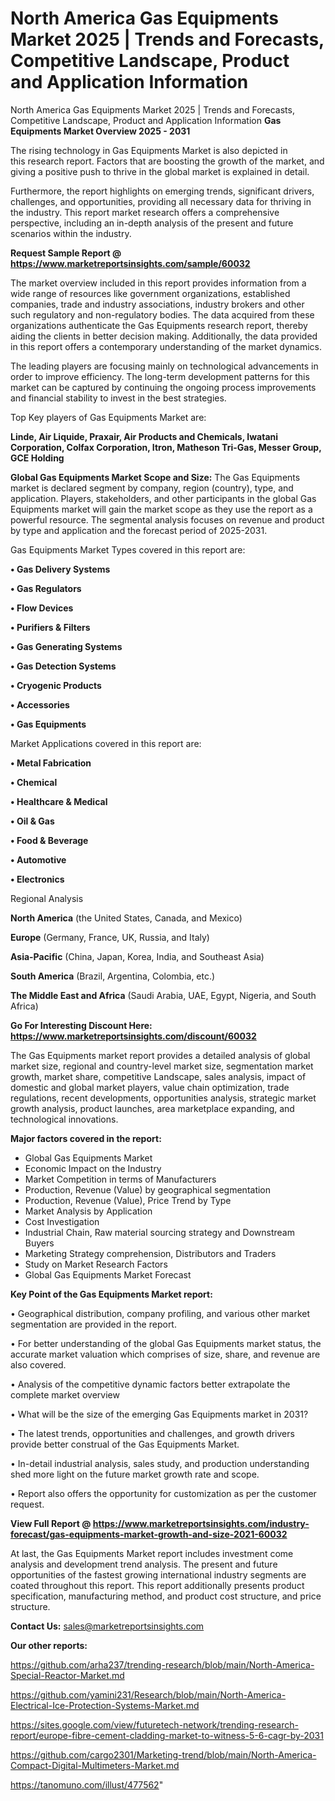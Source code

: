 # North America Gas Equipments Market 2025 | Trends and Forecasts, Competitive Landscape, Product and Application Information
 North America Gas Equipments Market 2025 | Trends and Forecasts, Competitive Landscape, Product and Application Information
<Strong> Gas Equipments Market Overview 2025 - 2031</strong>

The rising technology in Gas Equipments Market is also depicted in this research report. Factors that are boosting the growth of the market, and giving a positive push to thrive in the global market is explained in detail.

Furthermore, the report highlights on emerging trends, significant drivers, challenges, and opportunities, providing all necessary data for thriving in the industry. This report market research offers a comprehensive perspective, including an in-depth analysis of the present and future scenarios within the industry.

<strong>Request Sample Report @ <a href=https://www.marketreportsinsights.com/sample/60032>https://www.marketreportsinsights.com/sample/60032</a></strong>

The market overview included in this report provides information from a wide range of resources like government organizations, established companies, trade and industry associations, industry brokers and other such regulatory and non-regulatory bodies. The data acquired from these organizations authenticate the Gas Equipments research report, thereby aiding the clients in better decision making. Additionally, the data provided in this report offers a contemporary understanding of the market dynamics.

The leading players are focusing mainly on technological advancements in order to improve efficiency. The long-term development patterns for this market can be captured by continuing the ongoing process improvements and financial stability to invest in the best strategies.

Top Key players of Gas Equipments Market are:

<strong>Linde, Air Liquide, Praxair, Air Products and Chemicals, Iwatani Corporation, Colfax Corporation, Itron, Matheson Tri-Gas, Messer Group, GCE Holding</strong>

<strong><b>Global Gas Equipments Market Scope and Size:</b></strong>
The Gas Equipments market is declared segment by company, region (country), type, and application. Players, stakeholders, and other participants in the global Gas Equipments market will gain the market scope as they use the report as a powerful resource. The segmental analysis focuses on revenue and product by type and application and the forecast period of 2025-2031.

Gas Equipments Market Types covered in this report are:

<strong>• Gas Delivery Systems

• Gas Regulators

• Flow Devices

• Purifiers & Filters

• Gas Generating Systems

• Gas Detection Systems

• Cryogenic Products

• Accessories

• Gas Equipments</strong>

Market Applications covered in this report are:

<strong>• Metal Fabrication

• Chemical

• Healthcare & Medical

• Oil & Gas

• Food & Beverage

• Automotive

• Electronics</strong> 

Regional Analysis

<strong>North America</strong> (the United States, Canada, and Mexico)

<strong>Europe</strong> (Germany, France, UK, Russia, and Italy)

<strong>Asia-Pacific</strong> (China, Japan, Korea, India, and Southeast Asia)

<strong>South America</strong> (Brazil, Argentina, Colombia, etc.)

<strong>The Middle East and Africa</strong> (Saudi Arabia, UAE, Egypt, Nigeria, and South Africa)

<strong>Go For Interesting Discount Here: <a href=https://www.marketreportsinsights.com/discount/60032>https://www.marketreportsinsights.com/discount/60032</a></strong>

The Gas Equipments market report provides a detailed analysis of global market size, regional and country-level market size, segmentation market growth, market share, competitive Landscape, sales analysis, impact of domestic and global market players, value chain optimization, trade regulations, recent developments, opportunities analysis, strategic market growth analysis, product launches, area marketplace expanding, and technological innovations.

<strong><b>Major factors covered in the report:</b></strong>
<ul>
  <li>Global Gas Equipments Market </li>
  <li>Economic Impact on the Industry</li>
  <li>Market Competition in terms of Manufacturers</li>
  <li>Production, Revenue (Value) by geographical segmentation</li>
  <li>Production, Revenue (Value), Price Trend by Type</li>
  <li>Market Analysis by Application</li>
  <li>Cost Investigation</li>
  <li>Industrial Chain, Raw material sourcing strategy and Downstream Buyers</li>
  <li>Marketing Strategy comprehension, Distributors and Traders</li>
  <li>Study on Market Research Factors</li>
  <li>Global Gas Equipments Market Forecast</li>
</ul>

<strong><b>Key Point of the Gas Equipments Market report:</b></strong>

• Geographical distribution, company profiling, and various other market segmentation are provided in the report.

• For better understanding of the global Gas Equipments market status, the accurate market valuation which comprises of size, share, and revenue are also covered.

• Analysis of the competitive dynamic factors better extrapolate the complete market overview

• What will be the size of the emerging Gas Equipments market in 2031?

• The latest trends, opportunities and challenges, and growth drivers provide better construal of the Gas Equipments Market.

• In-detail industrial analysis, sales study, and production understanding shed more light on the future market growth rate and scope.

• Report also offers the opportunity for customization as per the customer request.

<strong><b>View Full Report @ <a href=https://www.marketreportsinsights.com/industry-forecast/gas-equipments-market-growth-and-size-2021-60032>https://www.marketreportsinsights.com/industry-forecast/gas-equipments-market-growth-and-size-2021-60032</a></b></strong>


At last, the Gas Equipments Market report includes investment come analysis and development trend analysis. The present and future opportunities of the fastest growing international industry segments are coated throughout this report. This report additionally presents product specification, manufacturing method, and product cost structure, and price structure.

<strong>Contact Us:</strong>
sales@marketreportsinsights.com

<strong>Our other reports:</strong>

<a href=https://github.com/arha237/trending-research/blob/main/North-America-Special-Reactor-Market.md>https://github.com/arha237/trending-research/blob/main/North-America-Special-Reactor-Market.md</a>

<a href=https://github.com/yamini231/Research/blob/main/North-America-Electrical-Ice-Protection-Systems-Market.md>https://github.com/yamini231/Research/blob/main/North-America-Electrical-Ice-Protection-Systems-Market.md</a>

<a href=https://sites.google.com/view/futuretech-network/trending-research-report/europe-fibre-cement-cladding-market-to-witness-5-6-cagr-by-2031>https://sites.google.com/view/futuretech-network/trending-research-report/europe-fibre-cement-cladding-market-to-witness-5-6-cagr-by-2031</a>

<a href=https://github.com/cargo2301/Marketing-trend/blob/main/North-America-Compact-Digital-Multimeters-Market.md>https://github.com/cargo2301/Marketing-trend/blob/main/North-America-Compact-Digital-Multimeters-Market.md</a>

<a href=https://tanomuno.com/illust/477562>https://tanomuno.com/illust/477562</a>"
